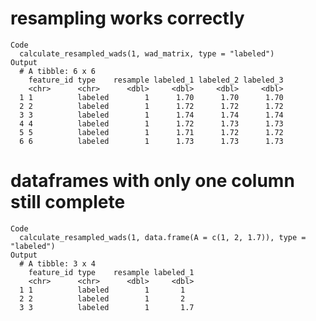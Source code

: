 # resampling works correctly

    Code
      calculate_resampled_wads(1, wad_matrix, type = "labeled")
    Output
      # A tibble: 6 x 6
        feature_id type    resample labeled_1 labeled_2 labeled_3
        <chr>      <chr>      <dbl>     <dbl>     <dbl>     <dbl>
      1 1          labeled        1      1.70      1.70      1.70
      2 2          labeled        1      1.72      1.72      1.72
      3 3          labeled        1      1.74      1.74      1.74
      4 4          labeled        1      1.72      1.73      1.73
      5 5          labeled        1      1.71      1.72      1.72
      6 6          labeled        1      1.73      1.73      1.73

# dataframes with only one column still complete

    Code
      calculate_resampled_wads(1, data.frame(A = c(1, 2, 1.7)), type = "labeled")
    Output
      # A tibble: 3 x 4
        feature_id type    resample labeled_1
        <chr>      <chr>      <dbl>     <dbl>
      1 1          labeled        1       1  
      2 2          labeled        1       2  
      3 3          labeled        1       1.7

